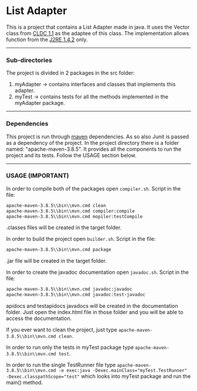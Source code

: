 # List Adapter

This is a project that contains a List Adapter made in java. It uses the Vector class from [CLDC 1.1](https://docs.oracle.com/javame/config/cldc/ref-impl/cldc1.1/jsr139/index.html "CLDC1.1") as the adaptee of this class. The implementation allows function from the [J2RE 1.4.2](https://www2.cs.duke.edu/csed/java/jdk1.4.2/docs/api/index.html "J2RE 1.4.2") only.

---

### Sub-directories

The project is divided in 2 packages in the src folder:

1. myAdapter -> contains interfaces and classes that implements this adapter.
2. myTest -> contains tests for all the methods implemented in the myAdapter package.

---

### Dependencies

This project is run through [maven](https://maven.apache.org/download.cgi "Maven") dependencies. As so also Junit is passed as a dependency of the project. In the project directory there is a folder named: "apache-maven-3.8.5". It provides all the components to run the project and its tests. Follow the USAGE section below.

---

### USAGE (IMPORTANT)

In order to compile both of the packages open `compiler.sh`.
Script in the file:

```bash
apache-maven-3.8.5\\bin\\mvn.cmd clean
apache-maven-3.8.5\\bin\\mvn.cmd compiler:compile
apache-maven-3.8.5\\bin\\mvn.cmd mopiler:testCompile
```

.classes files will be created in the target folder.

In order to build the project open `builder.sh`.
Script in the file:

```bash
apache-maven-3.8.5\\bin\\mvn.cmd package
```

.jar file will be created in the target folder.

In order to create the javadoc documentation open `javadoc.sh`.
Script in the file:

```bash
apache-maven-3.8.5\\bin\\mvn.cmd javadoc:javadoc
apache-maven-3.8.5\\bin\\mvn.cmd javadoc:test-javadoc
```

apidocs and testapidocs javadocs will be created in the documentation folder. Just open the index.html file in those folder and you will be able to access the documentation.

If you ever want to clean the project, just type `apache-maven-3.8.5\\bin\\mvn.cmd clean`.

In order to run only the tests in myTest package type `apache-maven-3.8.5\\bin\\mvn.cmd test`.

In order to run the single TestRunner file type `apache-maven-3.8.5\\bin\\mvn.cmd -e exec:java -Dexec.mainClass="myTest.TestRunner" -Dexec.classpathScope="test"` which looks into myTest package and run the main() method.
